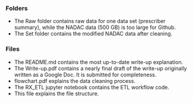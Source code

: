 ### Folders
* The Raw folder contains raw data for one data set (prescriber summary), while the NADAC data (500 GB) is too large for Github.
* The Set folder contains the modified NADAC data after cleaning.

### Files
* The README.md contains the most up-to-date write-up explanation.
* The Write-up.pdf contains a nearly final draft of the write-up originally written as a Google Doc.  It is submitted for completeness.
* flowchart.pdf explains the data cleaning process.
* The RX_ETL jupyter notebook contains the ETL workflow code.
* This file explains the file structure.
